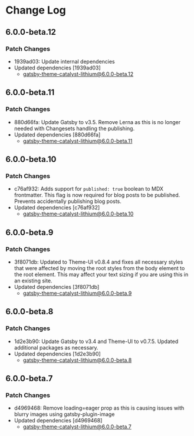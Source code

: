 # Change Log

## 6.0.0-beta.12

### Patch Changes

- 1939ad03: Update internal dependencies
- Updated dependencies [1939ad03]
  - gatsby-theme-catalyst-lithium@6.0.0-beta.12

## 6.0.0-beta.11

### Patch Changes

- 880d66fa: Update Gatsby to v3.5. Remove Lerna as this is no longer needed with Changesets handling the publishing.
- Updated dependencies [880d66fa]
  - gatsby-theme-catalyst-lithium@6.0.0-beta.11

## 6.0.0-beta.10

### Patch Changes

- c76af932: Adds support for `published: true` boolean to MDX frontmatter. This flag is now required for blog posts to be published. Prevents accidentally publishing blog posts.
- Updated dependencies [c76af932]
  - gatsby-theme-catalyst-lithium@6.0.0-beta.10

## 6.0.0-beta.9

### Patch Changes

- 3f8071db: Updated to Theme-UI v0.8.4 and fixes all necessary styles that were affected by moving the root styles from the body element to the root element. This may affect your text sizing if you are using this in an existing site.
- Updated dependencies [3f8071db]
  - gatsby-theme-catalyst-lithium@6.0.0-beta.9

## 6.0.0-beta.8

### Patch Changes

- 1d2e3b90: Update Gatsby to v3.4 and Theme-UI to v0.7.5. Updated additional packages as necessary.
- Updated dependencies [1d2e3b90]
  - gatsby-theme-catalyst-lithium@6.0.0-beta.8

## 6.0.0-beta.7

### Patch Changes

- d4969468: Remove loading=eager prop as this is causing issues with blurry images using gatsby-plugin-image
- Updated dependencies [d4969468]
  - gatsby-theme-catalyst-lithium@6.0.0-beta.7
